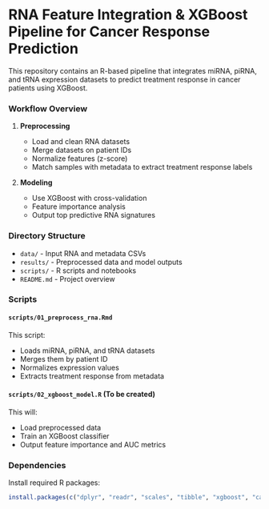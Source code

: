 # RNA Feature Integration & XGBoost Pipeline for Cancer Response Prediction

This repository contains an R-based pipeline that integrates miRNA, piRNA, and tRNA expression datasets to predict treatment response in cancer patients using XGBoost.

###  Workflow Overview

1. **Preprocessing**
   - Load and clean RNA datasets
   - Merge datasets on patient IDs
   - Normalize features (z-score)
   - Match samples with metadata to extract treatment response labels

2. **Modeling**
   - Use XGBoost with cross-validation
   - Feature importance analysis
   - Output top predictive RNA signatures

###  Directory Structure

- `data/` - Input RNA and metadata CSVs
- `results/` - Preprocessed data and model outputs
- `scripts/` - R scripts and notebooks
- `README.md` - Project overview

###  Scripts

#### `scripts/01_preprocess_rna.Rmd`

This script:
- Loads miRNA, piRNA, and tRNA datasets
- Merges them by patient ID
- Normalizes expression values
- Extracts treatment response from metadata

#### `scripts/02_xgboost_model.R` (To be created)

This will:
- Load preprocessed data
- Train an XGBoost classifier
- Output feature importance and AUC metrics

###  Dependencies

Install required R packages:

```r
install.packages(c("dplyr", "readr", "scales", "tibble", "xgboost", "caret", "Matrix"))
